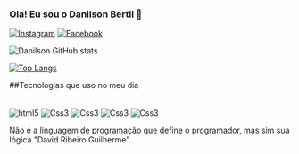 ### Ola! Eu sou o Danilson Bertil 🤖

[![Instagram](https://img.shields.io/badge/Instagram-E4405F?style=for-the-badge&logo=instagram&logoColor=white)](https://www.instagram.com/)
[![Facebook](	https://img.shields.io/badge/Facebook-1877F2?style=for-the-badge&logo=facebook&logoColor=white)](https://web.facebook.com/?_rdc=1&_rdr)

![Danilson GitHub stats](https://github-readme-stats.vercel.app/api?username=danilson13&show_icons=true&theme=dracula)

[![Top Langs](https://github-readme-stats.vercel.app/api/top-langs/?username=danilson13)](https://github.com/anuraghazra/github-readme-stats)

##Tecnologias que uso no meu dia

<div style="display: inline-block"><br/>
  <img align="center" alt="html5" src="https://img.shields.io/badge/HTML5-E34F26?style=for-the-badge&logo=html5&logoColor=white"/>
  <img align="center" alt="Css3" src="https://img.shields.io/badge/CSS3-1572B6?style=for-the-badge&logo=css3&logoColor=white"/>
  <img align="center" alt="Css3" src="https://img.shields.io/badge/JavaScript-323330?style=for-the-badge&logo=javascript&logoColor=F7DF1E"/>
  <img align="center" alt="Css3" src="https://img.shields.io/badge/PHP-777BB4?style=for-the-badge&logo=php&logoColor=white"/>
    <img align="center" alt="Css3" src="https://img.shields.io/badge/Bootstrap-563D7C?style=for-the-badge&logo=bootstrap&logoColor=white"/>
</div><br/>


Não é a linguagem de programação que define o programador, mas sim sua lógica "David Ribeiro Guilherme".

